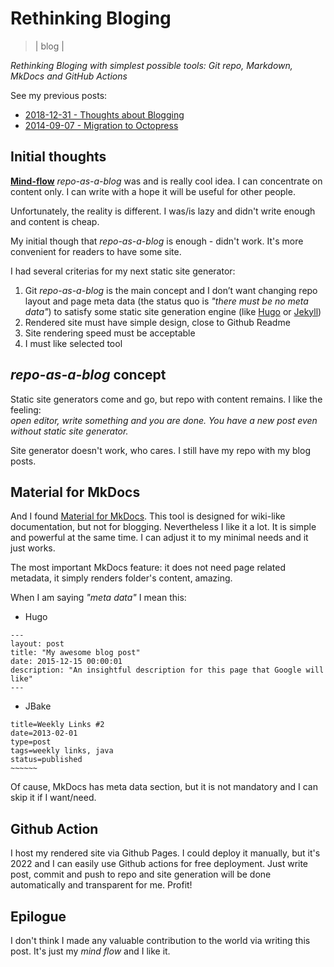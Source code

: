 # Rethinking Bloging
> | blog |

*Rethinking Bloging with simplest possible tools: Git repo, Markdown, MkDocs and GitHub Actions*

See my previous posts:

- [2018-12-31 - Thoughts about Blogging](../2018/2018-12-31-about-blogging.md)
- [2014-09-07 - Migration to Octopress](../2014/2014-09-07-migration-to-octopress.md)

## Initial thoughts

[**Mind-flow**](https://github.com/halyph/mind-flow) *repo-as-a-blog* was and is really cool idea.
I can concentrate on content only. I can write with a hope it will be useful for other people.

Unfortunately, the reality is different. I was/is lazy and didn't write enough and content is cheap.

My initial though that *repo-as-a-blog* is enough - didn't work. It's more convenient for readers to have some site.

I had several criterias for my next static site generator:

1. Git *repo-as-a-blog* is the main concept and I don’t want changing repo layout and page meta data (the status quo is *"there must be no meta data"*) to satisfy some static site generation engine (like [Hugo](https://gohugo.io) or [Jekyll](https://jekyllrb.com))
2. Rendered site must have simple design, close to Github Readme
3. Site rendering speed must be acceptable
4. I must like selected tool

## *repo-as-a-blog* concept

Static site generators come and go, but repo with content remains. I like the feeling:  
*open editor, write something and you are done. You have a new post even without static site generator.*

Site generator doesn't work, who cares. I still have my repo with my blog posts.

## Material for MkDocs

And I found [Material for MkDocs](https://squidfunk.github.io/mkdocs-material/). This tool is designed for wiki-like documentation, but not for blogging.
Nevertheless I like it a lot. It is simple and powerful at the same time. I can adjust it to my minimal needs and it just works.

The most important MkDocs feature: it does not need page related metadata, it simply renders folder's content, amazing.

When I am saying *"meta data"* I mean this:

- Hugo

```
---
layout: post
title: "My awesome blog post"
date: 2015-12-15 00:00:01
description: "An insightful description for this page that Google will like"
---
```

- JBake

```
title=Weekly Links #2
date=2013-02-01
type=post
tags=weekly links, java
status=published
~~~~~~
```

Of cause, MkDocs has meta data section, but it is not mandatory and I can skip it if I want/need.

## Github Action

I host my rendered site via Github Pages. I could deploy it manually, but it's 2022 and I can easily use Github actions for free deployment.
Just write post, commit and push to repo and site generation will be done automatically and transparent for me. Profit!

## Epilogue

I don't think I made any valuable contribution to the world via writing this post. It's just my *mind flow* and I like it.